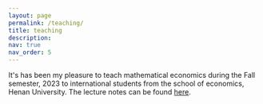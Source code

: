 ```yaml
---
layout: page
permalink: /teaching/
title: teaching
description: 
nav: true
nav_order: 5
---
```

It's has been my pleasure to teach mathematical economics during the Fall semester, 2023 to international students from the school of economics, Henan University. The lecture notes can be found [here](https://www.mathlimbo.net/blog/2023/Mathematical-Economics/).

